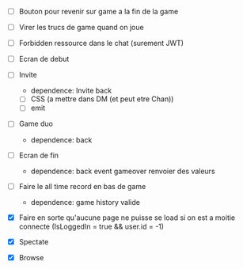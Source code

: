 - [ ] Bouton pour revenir sur game a la fin de la game
- [ ] Virer les trucs de game quand on joue
- [ ] Forbidden ressource dans le chat (surement JWT)
- [ ] Ecran de debut

- [ ] Invite
  - dependence: Invite back
  - [ ] CSS (a mettre dans DM (et peut etre Chan))
  - [ ] emit
- [ ] Game duo
  - dependence: back
- [ ] Ecran de fin
  - dependence: back event gameover renvoier des valeurs
- [ ] Faire le all time record en bas de game
  - dependence: game history valide

- [x] Faire en sorte qu'aucune page ne puisse se load si on est
		a moitie connecte (IsLoggedIn = true && user.id = -1)
- [x] Spectate
- [x] Browse